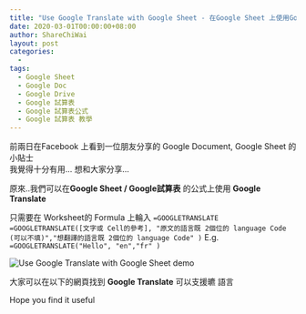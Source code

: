 ```yaml
---
title: "Use Google Translate with Google Sheet - 在Google Sheet 上使用Google Translate"
date: 2020-03-01T00:00:00+08:00
author: ShareChiWai
layout: post
categories:
  - 
tags:
  - Google Sheet
  - Google Doc
  - Google Drive
  - Google 試算表
  - Google 試算表公式
  - Google 試算表 教學
---
```

前兩日在Facebook 上看到一位朋友分享的 Google Document, Google Sheet 的小貼士  
我覺得十分有用... 想和大家分享...  

原來..我們可以在**Google Sheet /  Google試算表** 的公式上使用 **Google Translate**

只需要在 Worksheet的 Formula 上輪入 `=GOOGLETRANSLATE`
`=GOOGLETRANSLATE([文字或 Cell的參考], "原文的語言既 2個位的 language Code (可以不填)","想翻譯的語言既 2個位的 language Code" )`
E.g. 
`=GOOGLETRANSLATE("Hello", "en","fr" )`

![Use Google Translate with Google Sheet demo](/img/2020/GoogleSheetTranslate.gif 'Use Google Translate with Google Sheet demo')  

大家可以在以下的網頁找到 **Google Translate** 可以支援皫 語言   

Hope you find it useful
